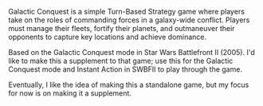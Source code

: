 Galactic Conquest is a simple Turn-Based Strategy game where players take on the roles of commanding forces in a galaxy-wide conflict. Players must manage their fleets, fortify their planets, and outmaneuver their opponents to capture key locations and achieve dominance.

Based on the Galactic Conquest mode in Star Wars Battlefront II (2005). I'd like to make this a supplement to that game; use this for the Galactic Conquest mode and Instant Action in SWBFII to play through the game.

Eventually, I like the idea of making this a standalone game, but my focus for now is on making it a supplement.
